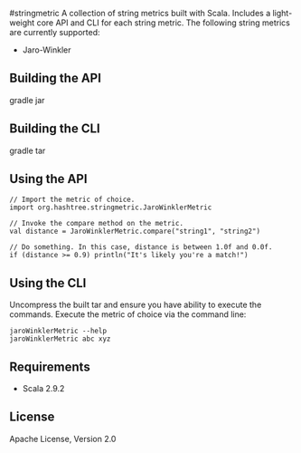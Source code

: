 #stringmetric
A collection of string metrics built with Scala. Includes a light-weight core API and CLI for each string metric. The following string metrics are currently supported:

* Jaro-Winkler

## Building the API
gradle jar

## Building the CLI
gradle tar

## Using the API
`// Import the metric of choice.`  
`import org.hashtree.stringmetric.JaroWinklerMetric`

`// Invoke the compare method on the metric.`  
`val distance = JaroWinklerMetric.compare("string1", "string2")`

`// Do something. In this case, distance is between 1.0f and 0.0f.`  
`if (distance >= 0.9) println("It's likely you're a match!")`

## Using the CLI
Uncompress the built tar and ensure you have ability to execute the commands. Execute the metric of choice via the command line:

`jaroWinklerMetric --help`  
`jaroWinklerMetric abc xyz`

## Requirements
* Scala 2.9.2

## License
Apache License, Version 2.0